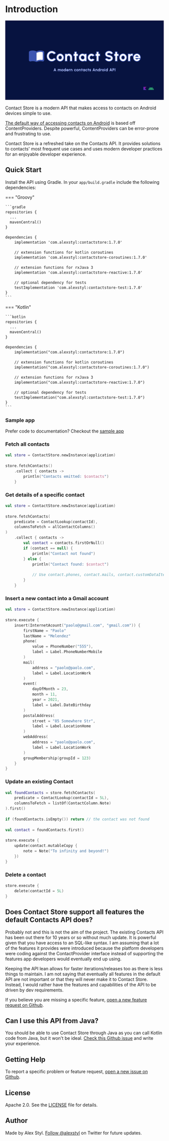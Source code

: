# Introduction

![Contact Store - a modern contacts Android API](./assets/banner.png)

Contact Store is a modern API that makes access to contacts on Android devices simple to use.

[The default way of accessing contacts on Android](https://developer.android.com/guide/topics/providers/contacts-provider)
is based off ContentProviders. Despite powerful, ContentProviders can be error-prone and frustrating to use.

Contact Store is a refreshed take on the Contacts API. It provides solutions to contacts' most
frequent use cases and uses modern developer practices for an enjoyable developer experience.

## Quick Start

Install the API using Gradle. In your `app/build.gradle` include the following dependencies:

=== "Groovy"

    ```gradle
    repositories {
      ...
      mavenCentral()
    }
    
    dependencies {
        implementation 'com.alexstyl:contactstore:1.7.0'
        
        // extension functions for kotlin coroutines
        implementation 'com.alexstyl:contactstore-coroutines:1.7.0'
        
        // extension functions for rxJava 3
        implementation 'com.alexstyl:contactstore-reactive:1.7.0'
        
        // optional dependency for tests
        testImplementation 'com.alexstyl:contactstore-test:1.7.0'
    }
    ```

=== "Kotlin"

    ```kotlin
    repositories {
      ...
      mavenCentral()
    }
    
    dependencies {
        implementation("com.alexstyl:contactstore:1.7.0")
        
        // extension functions for kotlin coroutines
        implementation("com.alexstyl:contactstore-coroutines:1.7.0")
        
        // extension functions for rxJava 3
        implementation("com.alexstyl:contactstore-reactive:1.7.0")
        
        // optional dependency for tests
        testImplementation("com.alexstyl:contactstore-test:1.7.0")
    }
    ```

### Sample app

Prefer code to documentation? Checkout the [sample app](https://github.com/alexstyl/contactstore/tree/main/sample)

### Fetch all contacts

```kotlin
val store = ContactStore.newInstance(application)

store.fetchContacts()
    .collect { contacts ->
        println("Contacts emitted: $contacts")
    }
```

### Get details of a specific contact

```kotlin
val store = ContactStore.newInstance(application)

store.fetchContacts(
    predicate = ContactLookup(contactId),
    columnsToFetch = allContactColumns()
)
    .collect { contacts ->
        val contact = contacts.firstOrNull()
        if (contact == null) {
            println("Contact not found")
        } else {
            println("Contact found: $contact")

            // Use contact.phones, contact.mails, contact.customDataItems and
        }
    }
```

### Insert a new contact into a Gmail account

```kotlin
val store = ContactStore.newInstance(application)

store.execute {
    insert(InternetAcount("paolo@gmail.com", "gmail.com")) {
        firstName = "Paolo"
        lastName = "Melendez"
        phone(
            value = PhoneNumber("555"),
            label = Label.PhoneNumberMobile
        )
        mail(
            address = "paolo@paolo.com",
            label = Label.LocationWork
        )
        event(
            dayOfMonth = 23,
            month = 11,
            year = 2021,
            label = Label.DateBirthday
        )
        postalAddress(
            street = "85 Somewhere Str",
            label = Label.LocationHome
        )
        webAddress(
            address = "paolo@paolo.com",
            label = Label.LocationWork
        )
        groupMembership(groupId = 123)
    }
}
```

### Update an existing Contact

```kotlin
val foundContacts = store.fetchContacts(
    predicate = ContactLookup(contactId = 5L),
    columnsToFetch = listOf(ContactColumn.Note)
).first()

if (foundContacts.isEmpty()) return // the contact was not found

val contact = foundContacts.first()

store.execute {
    update(contact.mutableCopy {
        note = Note("To infinity and beyond!")
    })
}
```

### Delete a contact
```kotlin
store.execute {
    delete(contactId = 5L)
}
```

## Does Contact Store support all features the default Contacts API does?

Probably not and this is not the aim of the project. The existing Contacts API has been out there
for 10 years or so without much update. It is powerful given that you have access to an SQL-like
syntax. I am assuming that a lot of the features it provides were introduced because the platform
developers were coding against the ContactProvider interface instead of supporting the features app
developers would eventually end up using.

Keeping the API lean allows for faster iterations/releases too as there is less things to maintain.
I am not saying that eventually all features in the default API are not important or that they will
never make it to Contact Store. Instead, I would rather have the features and capabilities of the
API to be driven by dev requirements.

If you believe you are missing a specific feature, [open a new feature request on Github][1].

## Can I use this API from Java?

You should be able to use Contact Store through Java as you can call Kotlin code from Java, but it
won't be ideal. [Check this Github issue](https://github.com/alexstyl/contactstore/issues/58) and
write your experience.

## Getting Help

To report a specific problem or feature request, [open a new issue on Github][1].

## License

Apache 2.0. See the [LICENSE](https://github.com/alexstyl/contactstore/blob/main/LICENSE) file for details.

## Author

Made by Alex Styl. [Follow @alexstyl](https://www.twitter.com/alexstyl) on Twitter for future
updates.

[1]: https://github.com/alexstyl/contactstore/issues
